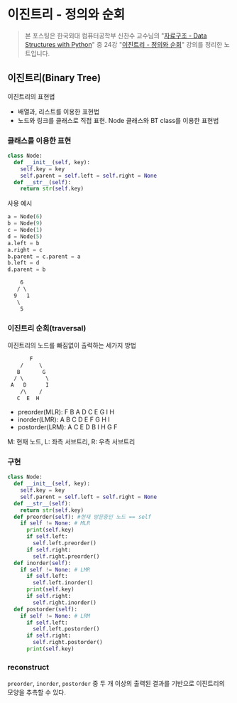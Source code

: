 # 이진트리 - 정의와 순회

> 본 포스팅은 한국외대 컴퓨터공학부 신찬수 교수님의 "[자료구조 - Data Structures with Python](https://www.youtube.com/playlist?list=PLsMufJgu5933ZkBCHS7bQTx0bncjwi4PK)" 중 24강 "[이진트리 - 정의와 순회](https://www.youtube.com/watch?v=HDjqrmmpFdU)" 강의를 정리한 노트입니다.

## 이진트리(Binary Tree)

이진트리의 표현법

- 배열과, 리스트를 이용한 표현법
- 노드와 링크를 클래스로 직접 표현. Node 클래스와 BT class를 이용한 표현법

### 클래스를 이용한 표현

```py
class Node:
  def __init__(self, key):
    self.key = key
    self.parent = self.left = self.right = None
  def __str__(self):
    return str(self.key)
```

사용 예시

```py
a = Node(6)
b = Node(9)
c = Node(1)
d = Node(5)
a.left = b
a.right = c
b.parent = c.parent = a
b.left = d
d.parent = b
```

```txt
    6
   / \
  9   1
   \
    5
```

### 이진트리 순회(traversal)

이진트리의 노드를 빠짐없이 출력하는 세가지 방법

```txt
       F
    /     \
   B       G
  / \       \
 A   D      I
    /\    /
   C  E  H
```

- preorder(MLR): F B A D C E G I H
- inorder(LMR): A B C D E F G H I
- postorder(LRM): A C E D B I H G F

M: 현재 노드, L: 좌측 서브트리, R: 우측 서브트리

### 구현

```py
class Node:
  def __init__(self, key):
    self.key = key
    self.parent = self.left = self.right = None
  def __str__(self):
    return str(self.key)
  def preorder(self): #현재 방문중인 노드 == self
    if self != None: # MLR
      print(self.key)
      if self.left:
        self.left.preorder()
      if self.right:
        self.right.preorder()
  def inorder(self):
    if self != None: # LMR
      if self.left:
        self.left.inorder()
      print(self.key)
      if self.right:
        self.right.inorder()
  def postorder(self):
    if self != None: # LRM
      if self.left:
        self.left.postorder()
      if self.right:
        self.right.postorder()
      print(self.key)
```

### reconstruct

`preorder`, `inorder`, `postorder` 중 두 개 이상의 출력된 결과를 기반으로 이진트리의 모양을 추측할 수 있다.
